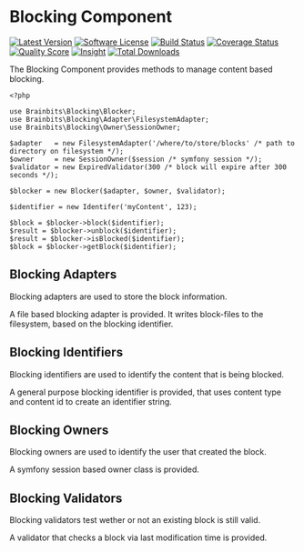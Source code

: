 Blocking Component
==================

[![Latest Version](https://img.shields.io/github/release/brainbits/blocking.svg?style=flat-square)](https://github.com/brainbits/blocking/releases)
[![Software License](https://img.shields.io/badge/license-MIT-brightgreen.svg?style=flat-square)](LICENSE)
[![Build Status](https://img.shields.io/travis/brainbits/blocking/master.svg?style=flat-square)](https://travis-ci.org/brainbits/blocking)
[![Coverage Status](https://img.shields.io/scrutinizer/coverage/g/brainbits/blocking.svg?style=flat-square)](https://scrutinizer-ci.com/g/brainbits/blocking/code-structure)
[![Quality Score](https://img.shields.io/scrutinizer/g/brainbits/blocking.svg?style=flat-square)](https://scrutinizer-ci.com/g/brainbits/blocking)
[![Insight](https://img.shields.io/sensiolabs/i/bc35527c-11d8-45a1-a482-18d376cfe382.svg)](https://insight.sensiolabs.com/projects/bc35527c-11d8-45a1-a482-18d376cfe382)
[![Total Downloads](https://img.shields.io/packagist/dt/brainbits/blocking.svg?style=flat-square)](https://packagist.org/packages/brainbits/blocking)

The Blocking Component provides methods to manage content based blocking.

    <?php

    use Brainbits\Blocking\Blocker;
    use Brainbits\Blocking\Adapter\FilesystemAdapter;
    use Brainbits\Blocking\Owner\SessionOwner;

    $adapter   = new FilesystemAdapter('/where/to/store/blocks' /* path to directory on filesystem */);
    $owner     = new SessionOwner($session /* symfony session */);
    $validator = new ExpiredValidator(300 /* block will expire after 300 seconds */);

    $blocker = new Blocker($adapter, $owner, $validator);

    $identifier = new Identifer('myContent', 123);

    $block = $blocker->block($identifier);
    $result = $blocker->unblock($identifier);
    $result = $blocker->isBlocked($identifier);
    $block = $blocker->getBlock($identifier);

Blocking Adapters
-----------------
Blocking adapters are used to store the block information.

A file based blocking adapter is provided.
It writes block-files to the filesystem, based on the blocking identifier.

Blocking Identifiers
--------------------
Blocking identifiers are used to identify the content that is being blocked.

A general purpose blocking identifier is provided, that uses content type and
content id to create an identifier string.

Blocking Owners
---------------
Blocking owners are used to identify the user that created the block.

A symfony session based owner class is provided.

Blocking Validators
-------------------
Blocking validators test wether or not an existing block is still valid.

A validator that checks a block via last modification time is provided.
